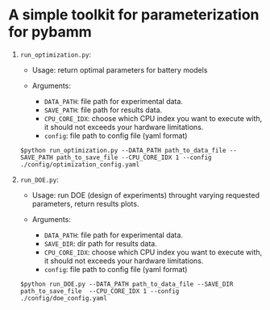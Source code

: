# A simple toolkit for parameterization for pybamm


1. `run_optimization.py`: 
    
    - Usage: return optimal parameters for battery models
    - Arguments:

        - `DATA_PATH`: file path for experimental data.
        - `SAVE_PATH`: file path for results data.
        - `CPU_CORE_IDX`: choose which CPU index you want to execute with, it should not exceeds your hardware limitations.
        - `config`: file path to config file (yaml format)

    ```
    $python run_optimization.py --DATA_PATH path_to_data_file --SAVE_PATH path_to_save_file --CPU_CORE_IDX 1 --config ./config/optimization_config.yaml
    ```

2. `run_DOE.py`: 

    - Usage: run DOE (design of experiments) throught varying requested parameters, return results  plots.

    - Arguments:
        - `DATA_PATH`: file path for experimental data.
        - `SAVE_DIR`: dir path for results data.
        - `CPU_CORE_IDX`: choose which CPU index you want to execute with, it should not exceeds your hardware limitations.
        - `config`: file path to config file (yaml format)

    ```
    $python run_DOE.py --DATA_PATH path_to_data_file --SAVE_DIR path_to_save_file  --CPU_CORE_IDX 1 --config ./config/doe_config.yaml 
    ```
